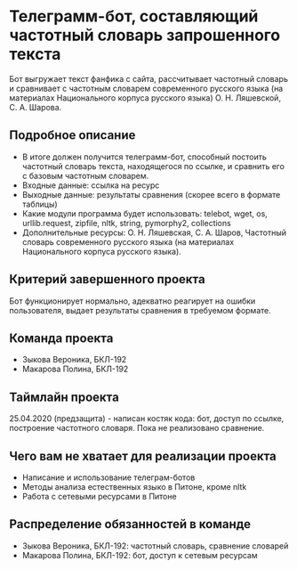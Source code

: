 # Телеграмм-бот, составляющий частотный словарь запрошенного текста

Бот выгружает текст фанфика с сайта, рассчитывает частотный словарь и сравнивает с частотным словарем современного русского языка (на материалах Национального корпуса русского языка) О. Н. Ляшевской, С. А. Шарова.

## Подробное описание

- В итоге должен получится телеграмм-бот, способный постоить частотный словарь текста, находящегося по ссылке, и сравнить его с базовым частотным словарем.
- Входные данные: ссылка на ресурс
- Выходные данные: результаты сравнения (скорее всего в формате таблицы)
- Какие модули программа будет использовать: telebot, wget, os, urllib.request, zipfile, nltk, string, pymorphy2, collections
- Дополнительные ресурсы: О. Н. Ляшевская, С. А. Шаров, Частотный словарь современного русского языка (на материалах Национального корпуса русского языка).

## Критерий завершенного проекта

Бот функционирует нормально, адекватно реагирует на ошибки пользователя, выдает результаты сравнения в требуемом формате.

## Команда проекта

- Зыкова Вероника, БКЛ-192
- Макарова Полина, БКЛ-192

## Таймлайн проекта

25.04.2020 (предзащита) - написан костяк кода: бот, доступ по ссылке, построение частотного словаря. Пока не реализовано сравнение.

## Чего вам не хватает для реализации проекта

- Написание и использование телеграм-ботов
- Методы анализа естественных языко в Питоне, кроме nltk
- Работа с сетевыми ресурсами в Питоне

## Распределение обязанностей в команде

- Зыкова Вероника, БКЛ-192: частотный словарь, сравнение словарей
- Макарова Полина, БКЛ-192: бот, доступ к сетевым ресурсам
